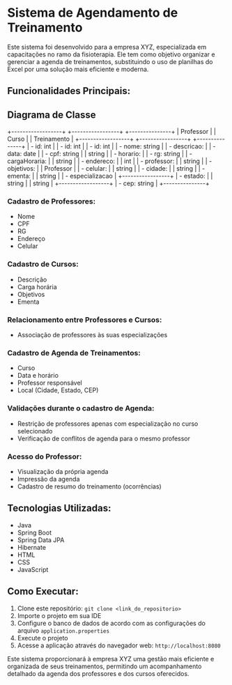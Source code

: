 # Sistema de Agendamento de Treinamento

Este sistema foi desenvolvido para a empresa XYZ, especializada em capacitações no ramo da fisioterapia. Ele tem como objetivo organizar e gerenciar a agenda de treinamentos, substituindo o uso de planilhas do Excel por uma solução mais eficiente e moderna.

## Funcionalidades Principais:

## Diagrama de Classe
+------------------+        +-----------------+       +---------------+
|     Professor    |        |      Curso      |       |   Treinamento |
+------------------+        +-----------------+       +---------------+
| - id: int        |        | - id: int       |       | - id: int     |
| - nome: string   |        | - descricao:    |       | - data: date  |
| - cpf: string    |        |     string      |       | - horario:    |
| - rg: string     |        | - cargaHoraria: |       |   string      |
| - endereco:      |        |     int         |       | - professor:  |
|   string         |        | - objetivos:    |       |   Professor   |
| - celular:       |        |     string      |       | - cidade:     |
|   string         |        | - ementa:       |       |   string      |
| - especializacao |        +-----------------+       | - estado:     |
|   string         |                                  |   string      |
+------------------+                                  | - cep: string |
                                                      +---------------+


### Cadastro de Professores:

- Nome
- CPF
- RG
- Endereço
- Celular

### Cadastro de Cursos:

- Descrição
- Carga horária
- Objetivos
- Ementa

### Relacionamento entre Professores e Cursos:

- Associação de professores às suas especializações

### Cadastro de Agenda de Treinamentos:

- Curso
- Data e horário
- Professor responsável
- Local (Cidade, Estado, CEP)

### Validações durante o cadastro de Agenda:

- Restrição de professores apenas com especialização no curso selecionado
- Verificação de conflitos de agenda para o mesmo professor

### Acesso do Professor:

- Visualização da própria agenda
- Impressão da agenda
- Cadastro de resumo do treinamento (ocorrências)

## Tecnologias Utilizadas:

- Java
- Spring Boot
- Spring Data JPA
- Hibernate
- HTML
- CSS
- JavaScript

## Como Executar:

1. Clone este repositório: `git clone <link_do_repositorio>`
2. Importe o projeto em sua IDE
3. Configure o banco de dados de acordo com as configurações do arquivo `application.properties`
4. Execute o projeto
5. Acesse a aplicação através do navegador web: `http://localhost:8080`

Este sistema proporcionará à empresa XYZ uma gestão mais eficiente e organizada de seus treinamentos, permitindo um acompanhamento detalhado da agenda dos professores e dos cursos oferecidos.
